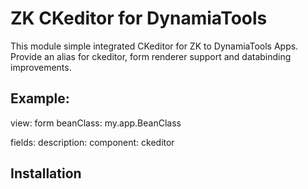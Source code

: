 # ZK CKeditor for DynamiaTools

This module simple integrated CKeditor for ZK to DynamiaTools Apps. 
Provide an alias for ckeditor, form renderer support and databinding improvements.

## Example:


view: form
beanClass: my.app.BeanClass

fields:
  description:
    component: ckeditor
    
## Installation

